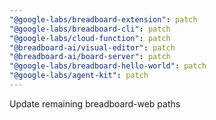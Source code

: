 ```yaml
---
"@google-labs/breadboard-extension": patch
"@google-labs/breadboard-cli": patch
"@google-labs/cloud-function": patch
"@breadboard-ai/visual-editor": patch
"@breadboard-ai/board-server": patch
"@google-labs/breadboard-hello-world": patch
"@google-labs/agent-kit": patch
---
```


Update remaining breadboard-web paths
